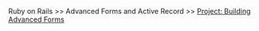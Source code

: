  Ruby on Rails >> Advanced Forms and Active Record >> [Project: Building Advanced Forms](https://www.theodinproject.com/courses/ruby-on-rails/lessons/building-advanced-forms)